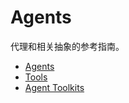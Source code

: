 


Agents
==========================

代理和相关抽象的参考指南。
 



* [Agents](modules/agents)
* [Tools](modules/tools)
* [Agent Toolkits](modules/agent_toolkits)





